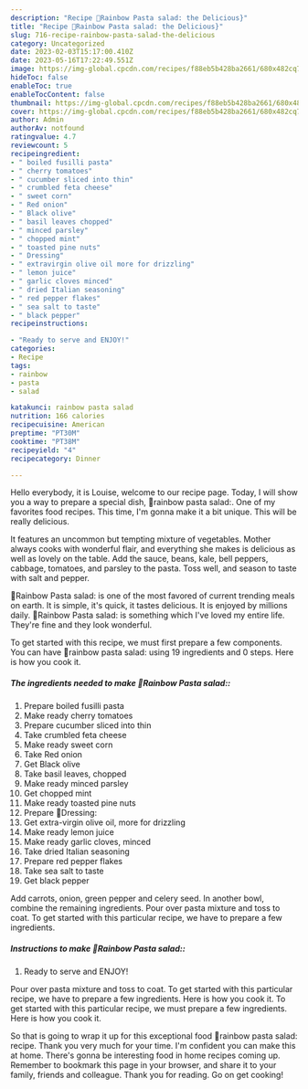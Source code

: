 ```yaml
---
description: "Recipe 🌈Rainbow Pasta salad: the Delicious}"
title: "Recipe 🌈Rainbow Pasta salad: the Delicious}"
slug: 716-recipe-rainbow-pasta-salad-the-delicious
category: Uncategorized
date: 2023-02-03T15:17:00.410Z
date: 2023-05-16T17:22:49.551Z
image: https://img-global.cpcdn.com/recipes/f88eb5b428ba2661/680x482cq70/rainbow-pasta-salad-recipe-main-photo.jpg
hideToc: false
enableToc: true
enableTocContent: false
thumbnail: https://img-global.cpcdn.com/recipes/f88eb5b428ba2661/680x482cq70/rainbow-pasta-salad-recipe-main-photo.jpg
cover: https://img-global.cpcdn.com/recipes/f88eb5b428ba2661/680x482cq70/rainbow-pasta-salad-recipe-main-photo.jpg
author: Admin
authorAv: notfound
ratingvalue: 4.7
reviewcount: 5
recipeingredient:
- " boiled fusilli pasta"
- " cherry tomatoes"
- " cucumber sliced into thin"
- " crumbled feta cheese"
- " sweet corn"
- " Red onion"
- " Black olive"
- " basil leaves chopped"
- " minced parsley"
- " chopped mint"
- " toasted pine nuts"
- " Dressing"
- " extravirgin olive oil more for drizzling"
- " lemon juice"
- " garlic cloves minced"
- " dried Italian seasoning"
- " red pepper flakes"
- " sea salt to taste"
- " black pepper"
recipeinstructions:

- "Ready to serve and ENJOY!"
categories:
- Recipe
tags:
- rainbow
- pasta
- salad

katakunci: rainbow pasta salad 
nutrition: 166 calories
recipecuisine: American
preptime: "PT30M"
cooktime: "PT38M"
recipeyield: "4"
recipecategory: Dinner

---
```



Hello everybody, it is Louise, welcome to our recipe page. Today, I will show you a way to prepare a special dish, 🌈rainbow pasta salad:. One of my favorites food recipes. This time, I'm gonna make it a bit unique. This will be really delicious.

It features an uncommon but tempting mixture of vegetables. Mother always cooks with wonderful flair, and everything she makes is delicious as well as lovely on the table. Add the sauce, beans, kale, bell peppers, cabbage, tomatoes, and parsley to the pasta. Toss well, and season to taste with salt and pepper.

🌈Rainbow Pasta salad: is one of the most favored of current trending meals on earth. It is simple, it's quick, it tastes delicious. It is enjoyed by millions daily. 🌈Rainbow Pasta salad: is something which I've loved my entire life. They're fine and they look wonderful.


To get started with this recipe, we must first prepare a few components. You can have 🌈rainbow pasta salad: using 19 ingredients and 0 steps. Here is how you cook it.

<!--inarticleads1-->

##### The ingredients needed to make 🌈Rainbow Pasta salad::

1. Prepare  boiled fusilli pasta
1. Make ready  cherry tomatoes
1. Prepare  cucumber sliced into thin
1. Take  crumbled feta cheese
1. Make ready  sweet corn
1. Take  Red onion
1. Get  Black olive
1. Take  basil leaves, chopped
1. Make ready  minced parsley
1. Get  chopped mint
1. Make ready  toasted pine nuts
1. Prepare  🌻Dressing:
1. Get  extra-virgin olive oil, more for drizzling
1. Make ready  lemon juice
1. Make ready  garlic cloves, minced
1. Take  dried Italian seasoning
1. Prepare  red pepper flakes
1. Take  sea salt to taste
1. Get  black pepper


Add carrots, onion, green pepper and celery seed. In another bowl, combine the remaining ingredients. Pour over pasta mixture and toss to coat. To get started with this particular recipe, we have to prepare a few ingredients. 

<!--inarticleads2-->

##### Instructions to make 🌈Rainbow Pasta salad::


1. Ready to serve and ENJOY!

Pour over pasta mixture and toss to coat. To get started with this particular recipe, we have to prepare a few ingredients. Here is how you cook it. To get started with this particular recipe, we must prepare a few ingredients. Here is how you cook it. 

So that is going to wrap it up for this exceptional food 🌈rainbow pasta salad: recipe. Thank you very much for your time. I'm confident you can make this at home. There's gonna be interesting food in home recipes coming up. Remember to bookmark this page in your browser, and share it to your family, friends and colleague. Thank you for reading. Go on get cooking!
